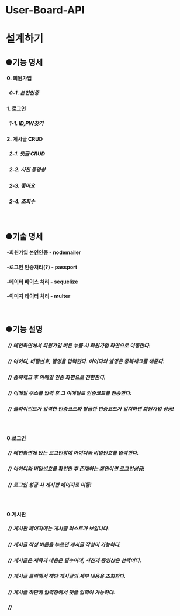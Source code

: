 # User-Board-API


# 설계하기


## ●기능 명세
   
#### &nbsp;0. 회원가입
##### &nbsp;&nbsp;&nbsp;0-1. 본인인증 
#### &nbsp;1. 로그인
##### &nbsp;&nbsp;&nbsp;1-1. ID,PW찾기   
#### &nbsp;2. 게시글 CRUD 
##### &nbsp;&nbsp;&nbsp;2-1. 댓글 CRUD 
##### &nbsp;&nbsp;&nbsp;2-2. 사진 동영상 
##### &nbsp;&nbsp;&nbsp;2-3. 좋아요 
##### &nbsp;&nbsp;&nbsp;2-4. 조회수
&nbsp;&nbsp;

## ●기술 명세

#### &nbsp;-회원가입 본인인증  - nodemailer
#### &nbsp;-로그인 인증처리(?) - passport
#### &nbsp;-데이터 베이스 처리 - sequelize
#### &nbsp;-이미지 데이터 처리 - multer
&nbsp;&nbsp;




## ●기능 설명
##### &nbsp; // 메인화면에서 회원가입 버튼 누를 시 회원가입 화면으로 이동한다.
##### &nbsp; // 아이디, 비밀번호, 별명을 입력한다. 아이디와 별명은 중복체크를 해준다.
##### &nbsp; // 중복체크 후 이메일 인증 화면으로 전환한다.
##### &nbsp; // 이메일 주소를 입력 후 그 이메일로 인증코드를 전송한다.
##### &nbsp; // 클라이언트가 입력한 인증코드와 발급한 인증코드가 일치하면 회원가입 성공!
&nbsp;&nbsp;

#### &nbsp;0.로그인
##### &nbsp; // 메인화면에 있는 로그인창에 아이디와 비밀번호를 입력한다.
##### &nbsp; //	아이디와 비밀번호를 확인한 후 존재하는 회원이면 로그인성공!
##### &nbsp; //	로그인 성공 시 게시판 페이지로 이동!
&nbsp;&nbsp;


#### &nbsp;0.게시판
##### &nbsp; // 게시판 페이지에는 게시글 리스트가 보입니다.
##### &nbsp; // 게시글 작성 버튼을 누르면 게시글 작성이 가능하다.
##### &nbsp; // 게시글은 제목과 내용은 필수이며, 사진과 동영상은 선택이다.
##### &nbsp; // 게시글 클릭해서 해당 게시글의 세부 내용을 조회한다.
##### &nbsp; // 게시글 하단에 입력창에서 댓글 입력이 가능하다.
##### &nbsp; // 
&nbsp;&nbsp;



